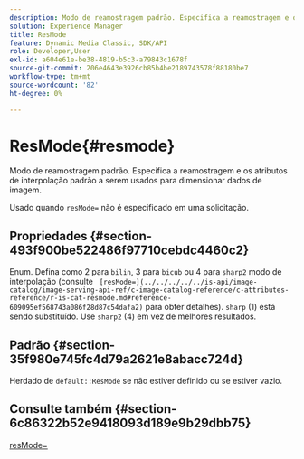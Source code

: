 ```yaml
---
description: Modo de reamostragem padrão. Especifica a reamostragem e os atributos de interpolação padrão a serem usados para dimensionar dados de imagem.
solution: Experience Manager
title: ResMode
feature: Dynamic Media Classic, SDK/API
role: Developer,User
exl-id: a604e61e-be38-4819-b5c3-a79843c1678f
source-git-commit: 206e4643e3926cb85b4be2189743578f88180be7
workflow-type: tm+mt
source-wordcount: '82'
ht-degree: 0%

---
```


# ResMode{#resmode}

Modo de reamostragem padrão. Especifica a reamostragem e os atributos de interpolação padrão a serem usados para dimensionar dados de imagem.

Usado quando `resMode=` não é especificado em uma solicitação.

## Propriedades {#section-493f900be522486f97710cebdc4460c2}

Enum. Defina como 2 para `bilin`, 3 para `bicub` ou 4 para `sharp2` modo de interpolação (consulte ` [resMode=](../../../../../is-api/image-catalog/image-serving-api-ref/c-image-catalog-reference/c-attributes-reference/r-is-cat-resmode.md#reference-609095ef568743a086f28d87c54dafa2)` para obter detalhes). `sharp` (1) está sendo substituído. Use `sharp2` (4) em vez de melhores resultados.

## Padrão {#section-35f980e745fc4d79a2621e8abacc724d}

Herdado de `default::ResMode` se não estiver definido ou se estiver vazio.

## Consulte também {#section-6c86322b52e9418093d189e9b29dbb75}

[resMode=](../../../../../is-api/image-catalog/image-serving-api-ref/c-image-catalog-reference/c-attributes-reference/r-is-cat-resmode.md#reference-609095ef568743a086f28d87c54dafa2)
